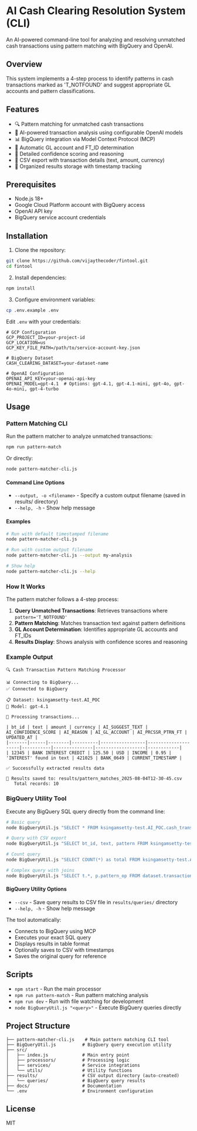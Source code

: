 # AI Cash Clearing Resolution System (CLI)

An AI-powered command-line tool for analyzing and resolving unmatched cash transactions using pattern matching with BigQuery and OpenAI.

## Overview

This system implements a 4-step process to identify patterns in cash transactions marked as 'T_NOTFOUND' and suggest appropriate GL accounts and pattern classifications.

## Features

- 🔍 Pattern matching for unmatched cash transactions
- 🤖 AI-powered transaction analysis using configurable OpenAI models
- 📊 BigQuery integration via Model Context Protocol (MCP)
- 🎯 Automatic GL account and FT_ID determination
- 📝 Detailed confidence scoring and reasoning
- 💾 CSV export with transaction details (text, amount, currency)
- 📁 Organized results storage with timestamp tracking

## Prerequisites

- Node.js 18+ 
- Google Cloud Platform account with BigQuery access
- OpenAI API key
- BigQuery service account credentials

## Installation

1. Clone the repository:
```bash
git clone https://github.com/vijaythecoder/fintool.git
cd fintool
```

2. Install dependencies:
```bash
npm install
```

3. Configure environment variables:
```bash
cp .env.example .env
```

Edit `.env` with your credentials:
```env
# GCP Configuration
GCP_PROJECT_ID=your-project-id
GCP_LOCATION=us
GCP_KEY_FILE_PATH=/path/to/service-account-key.json

# BigQuery Dataset
CASH_CLEARING_DATASET=your-dataset-name

# OpenAI Configuration
OPENAI_API_KEY=your-openai-api-key
OPENAI_MODEL=gpt-4.1  # Options: gpt-4.1, gpt-4.1-mini, gpt-4o, gpt-4o-mini, gpt-4-turbo
```

## Usage

### Pattern Matching CLI

Run the pattern matcher to analyze unmatched transactions:

```bash
npm run pattern-match
```

Or directly:

```bash
node pattern-matcher-cli.js
```

#### Command Line Options

- `--output, -o <filename>` - Specify a custom output filename (saved in results/ directory)
- `--help, -h` - Show help message

#### Examples

```bash
# Run with default timestamped filename
node pattern-matcher-cli.js

# Run with custom output filename
node pattern-matcher-cli.js --output my-analysis

# Show help
node pattern-matcher-cli.js --help
```

### How It Works

The pattern matcher follows a 4-step process:

1. **Query Unmatched Transactions**: Retrieves transactions where `pattern='T_NOTFOUND'`
2. **Pattern Matching**: Matches transaction text against pattern definitions
3. **GL Account Determination**: Identifies appropriate GL accounts and FT_IDs
4. **Results Display**: Shows analysis with confidence scores and reasoning

### Example Output

```
🔍 Cash Transaction Pattern Matching Processor

📊 Connecting to BigQuery...
✅ Connected to BigQuery

📋 Dataset: ksingamsetty-test.AI_POC
🤖 Model: gpt-4.1

🔄 Processing transactions...

| bt_id | text | amount | currency | AI_SUGGEST_TEXT | AI_CONFIDENCE_SCORE | AI_REASON | AI_GL_ACCOUNT | AI_PRCSSR_PTRN_FT | UPDATED_AT |
|-------|------|--------|----------|-----------------|---------------------|-----------|---------------|-------------------|------------|
| 12345 | BANK INTEREST CREDIT | 125.50 | USD | INCOME | 0.95 | 'INTEREST' found in text | 421025 | BANK_0649 | CURRENT_TIMESTAMP |

✅ Successfully extracted results data

💾 Results saved to: results/pattern_matches_2025-08-04T12-30-45.csv
   Total records: 10
```

### BigQuery Utility Tool

Execute any BigQuery SQL query directly from the command line:

```bash
# Basic query
node BigQueryUtil.js "SELECT * FROM ksingamsetty-test.AI_POC.cash_transactions LIMIT 10"

# Query with CSV export
node BigQueryUtil.js "SELECT bt_id, text, pattern FROM ksingamsetty-test.AI_POC.cash_transactions WHERE pattern='T_NOTFOUND' LIMIT 20" --csv

# Count query
node BigQueryUtil.js "SELECT COUNT(*) as total FROM ksingamsetty-test.AI_POC.cash_transactions"

# Complex query with joins
node BigQueryUtil.js "SELECT t.*, p.pattern_op FROM dataset.transactions t JOIN dataset.patterns p ON t.pattern = p.pattern_code"
```

#### BigQuery Utility Options

- `--csv` - Save query results to CSV file in `results/queries/` directory
- `--help, -h` - Show help message

The tool automatically:
- Connects to BigQuery using MCP
- Executes your exact SQL query
- Displays results in table format
- Optionally saves to CSV with timestamps
- Saves the original query for reference

## Scripts

- `npm start` - Run the main processor
- `npm run pattern-match` - Run pattern matching analysis
- `npm run dev` - Run with file watching for development
- `node BigQueryUtil.js "<query>"` - Execute BigQuery queries directly

## Project Structure

```
├── pattern-matcher-cli.js    # Main pattern matching CLI tool
├── BigQueryUtil.js          # BigQuery query execution utility
├── src/
│   ├── index.js             # Main entry point
│   ├── processors/          # Processing logic
│   ├── services/            # Service integrations
│   └── utils/               # Utility functions
├── results/                 # CSV output directory (auto-created)
│   └── queries/             # BigQuery query results
├── docs/                    # Documentation
└── .env                     # Environment configuration
```

## License

MIT